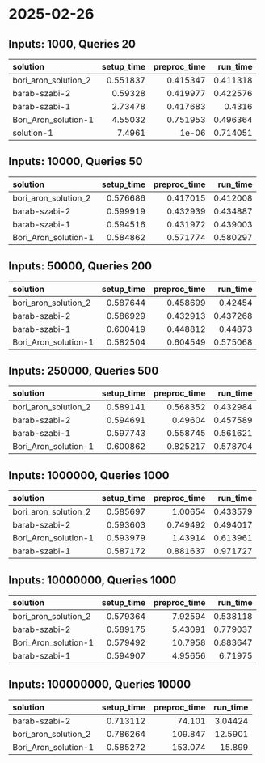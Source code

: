 # 2025-02-26

## Inputs: 1000, Queries 20

| solution             |   setup_time |   preproc_time |   run_time |
|:---------------------|-------------:|---------------:|-----------:|
| bori_aron_solution_2 |     0.551837 |       0.415347 |   0.411318 |
| barab-szabi-2        |     0.59328  |       0.419977 |   0.422576 |
| barab-szabi-1        |     2.73478  |       0.417683 |   0.4316   |
| Bori_Aron_solution-1 |     4.55032  |       0.751953 |   0.496364 |
| solution-1           |     7.4961   |       1e-06    |   0.714051 |

## Inputs: 10000, Queries 50

| solution             |   setup_time |   preproc_time |   run_time |
|:---------------------|-------------:|---------------:|-----------:|
| bori_aron_solution_2 |     0.576686 |       0.417015 |   0.412008 |
| barab-szabi-2        |     0.599919 |       0.432939 |   0.434887 |
| barab-szabi-1        |     0.594516 |       0.431972 |   0.439003 |
| Bori_Aron_solution-1 |     0.584862 |       0.571774 |   0.580297 |

## Inputs: 50000, Queries 200

| solution             |   setup_time |   preproc_time |   run_time |
|:---------------------|-------------:|---------------:|-----------:|
| bori_aron_solution_2 |     0.587644 |       0.458699 |   0.42454  |
| barab-szabi-2        |     0.586929 |       0.432913 |   0.437268 |
| barab-szabi-1        |     0.600419 |       0.448812 |   0.44873  |
| Bori_Aron_solution-1 |     0.582504 |       0.604549 |   0.575068 |

## Inputs: 250000, Queries 500

| solution             |   setup_time |   preproc_time |   run_time |
|:---------------------|-------------:|---------------:|-----------:|
| bori_aron_solution_2 |     0.589141 |       0.568352 |   0.432984 |
| barab-szabi-2        |     0.594691 |       0.49604  |   0.457589 |
| barab-szabi-1        |     0.597743 |       0.558745 |   0.561621 |
| Bori_Aron_solution-1 |     0.600862 |       0.825217 |   0.578704 |

## Inputs: 1000000, Queries 1000

| solution             |   setup_time |   preproc_time |   run_time |
|:---------------------|-------------:|---------------:|-----------:|
| bori_aron_solution_2 |     0.585697 |       1.00654  |   0.433579 |
| barab-szabi-2        |     0.593603 |       0.749492 |   0.494017 |
| Bori_Aron_solution-1 |     0.593979 |       1.43914  |   0.613961 |
| barab-szabi-1        |     0.587172 |       0.881637 |   0.971727 |

## Inputs: 10000000, Queries 1000

| solution             |   setup_time |   preproc_time |   run_time |
|:---------------------|-------------:|---------------:|-----------:|
| bori_aron_solution_2 |     0.579364 |        7.92594 |   0.538118 |
| barab-szabi-2        |     0.589175 |        5.43091 |   0.779037 |
| Bori_Aron_solution-1 |     0.579492 |       10.7958  |   0.883647 |
| barab-szabi-1        |     0.594907 |        4.95656 |   6.71975  |

## Inputs: 100000000, Queries 10000

| solution             |   setup_time |   preproc_time |   run_time |
|:---------------------|-------------:|---------------:|-----------:|
| barab-szabi-2        |     0.713112 |         74.101 |    3.04424 |
| bori_aron_solution_2 |     0.786264 |        109.847 |   12.5901  |
| Bori_Aron_solution-1 |     0.585272 |        153.074 |   15.899   |